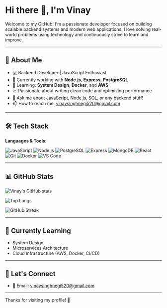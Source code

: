 # Hi there 👋, I'm Vinay

Welcome to my GitHub! I'm a passionate developer focused on building scalable backend systems and modern web applications. I love solving real-world problems using technology and continuously strive to learn and improve.

---

## 🚀 About Me

- 💻 Backend Developer | JavaScript Enthusiast
- 🔧 Currently working with **Node.js**, **Express**, **PostgreSQL**
- 🎯 Learning: **System Design**, **Docker**, and **AWS**
- 📈 Passionate about writing clean code and optimizing performance
- 💬 Ask me about JavaScript, Node.js, SQL, or any backend stuff!
- 📫 How to reach me: [vinaysinghnegi520@gmail.com](mailto:vinaysinghnegi520@gmail.com)

---

## 🛠️ Tech Stack

**Languages & Tools:**

![JavaScript](https://img.shields.io/badge/-JavaScript-black?style=flat-square&logo=javascript)
![Node.js](https://img.shields.io/badge/-Node.js-green?style=flat-square&logo=node.js)
![PostgreSQL](https://img.shields.io/badge/-PostgreSQL-blue?style=flat-square&logo=postgresql)
![Express](https://img.shields.io/badge/-Express.js-gray?style=flat-square&logo=express)
![MongoDB](https://img.shields.io/badge/-MongoDB-4ea94b?style=flat-square&logo=mongodb)
![React](https://img.shields.io/badge/-React-blue?style=flat-square&logo=react)
![Git](https://img.shields.io/badge/-Git-orange?style=flat-square&logo=git)
![Docker](https://img.shields.io/badge/-Docker-blue?style=flat-square&logo=docker)
![VS Code](https://img.shields.io/badge/-VSCode-007ACC?style=flat-square&logo=visual-studio-code)

---

## 📊 GitHub Stats

![Vinay's GitHub stats](https://github-readme-stats.vercel.app/api?username=Vinay520-j&show_icons=true&theme=radical)

![Top Langs](https://github-readme-stats.vercel.app/api/top-langs/?username=Vinay520-j&layout=compact&theme=radical)

![GitHub Streak](https://streak-stats.demolab.com?user=Vinay520-j&count_private=true&theme=radical)


---

## 🧠 Currently Learning

- System Design
- Microservices Architecture
- Cloud Infrastructure (AWS, Docker, CI/CD)

---

## 🤝 Let's Connect

- 📧 Email: [vinaysinghnegi520@gmail.com](mailto:vinaysinghnegi520@gmail.com)

---

Thanks for visiting my profile! 🙌  
